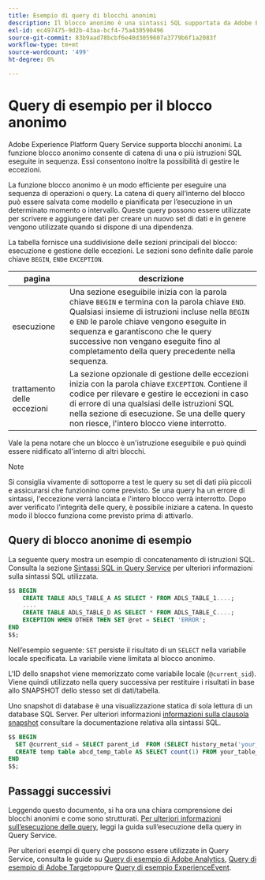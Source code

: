 ```yaml
---
title: Esempio di query di blocchi anonimi
description: Il blocco anonimo è una sintassi SQL supportata da Adobe Experience Platform Query Service, che consente di eseguire in modo efficiente una sequenza di query
exl-id: ec497475-9d2b-43aa-bcf4-75a430590496
source-git-commit: 83b9aad78bcbf6e40d3059607a3779b6f1a2083f
workflow-type: tm+mt
source-wordcount: '499'
ht-degree: 0%

---
```


# Query di esempio per il blocco anonimo

Adobe Experience Platform Query Service supporta blocchi anonimi. La funzione blocco anonimo consente di catena di una o più istruzioni SQL eseguite in sequenza. Essi consentono inoltre la possibilità di gestire le eccezioni.

La funzione blocco anonimo è un modo efficiente per eseguire una sequenza di operazioni o query. La catena di query all’interno del blocco può essere salvata come modello e pianificata per l’esecuzione in un determinato momento o intervallo. Queste query possono essere utilizzate per scrivere e aggiungere dati per creare un nuovo set di dati e in genere vengono utilizzate quando si dispone di una dipendenza.

La tabella fornisce una suddivisione delle sezioni principali del blocco: esecuzione e gestione delle eccezioni. Le sezioni sono definite dalle parole chiave `BEGIN`, `END`e `EXCEPTION`.

| pagina | descrizione |
|---|---|
| esecuzione | Una sezione eseguibile inizia con la parola chiave `BEGIN` e termina con la parola chiave `END`. Qualsiasi insieme di istruzioni incluse nella `BEGIN` e `END` le parole chiave vengono eseguite in sequenza e garantiscono che le query successive non vengano eseguite fino al completamento della query precedente nella sequenza. |
| trattamento delle eccezioni | La sezione opzionale di gestione delle eccezioni inizia con la parola chiave `EXCEPTION`. Contiene il codice per rilevare e gestire le eccezioni in caso di errore di una qualsiasi delle istruzioni SQL nella sezione di esecuzione. Se una delle query non riesce, l&#39;intero blocco viene interrotto. |

Vale la pena notare che un blocco è un&#39;istruzione eseguibile e può quindi essere nidificato all&#39;interno di altri blocchi.

>[!NOTE]
>
> Si consiglia vivamente di sottoporre a test le query su set di dati più piccoli e assicurarsi che funzionino come previsto. Se una query ha un errore di sintassi, l&#39;eccezione verrà lanciata e l&#39;intero blocco verrà interrotto. Dopo aver verificato l’integrità delle query, è possibile iniziare a catena. In questo modo il blocco funziona come previsto prima di attivarlo.

## Query di blocco anonime di esempio

La seguente query mostra un esempio di concatenamento di istruzioni SQL. Consulta la sezione [Sintassi SQL in Query Service](../sql/syntax.md) per ulteriori informazioni sulla sintassi SQL utilizzata.

```SQL
$$ BEGIN
    CREATE TABLE ADLS_TABLE_A AS SELECT * FROM ADLS_TABLE_1....;
    ....
    CREATE TABLE ADLS_TABLE_D AS SELECT * FROM ADLS_TABLE_C....; 
    EXCEPTION WHEN OTHER THEN SET @ret = SELECT 'ERROR';
END
$$;
```

Nell’esempio seguente: `SET` persiste il risultato di un `SELECT` nella variabile locale specificata. La variabile viene limitata al blocco anonimo.

L&#39;ID dello snapshot viene memorizzato come variabile locale (`@current_sid`). Viene quindi utilizzato nella query successiva per restituire i risultati in base allo SNAPSHOT dello stesso set di dati/tabella.

Uno snapshot di database è una visualizzazione statica di sola lettura di un database SQL Server. Per ulteriori informazioni [informazioni sulla clausola snapshot](../sql/syntax.md#SNAPSHOT-clause) consultare la documentazione relativa alla sintassi SQL.

```SQL
$$ BEGIN                                             
  SET @current_sid = SELECT parent_id  FROM (SELECT history_meta('your_table_name')) WHERE  is_current = true;
  CREATE temp table abcd_temp_table AS SELECT count(1) FROM your_table_name  SNAPSHOT SINCE @current_sid;                                                                                           
END
$$;
```

## Passaggi successivi

Leggendo questo documento, si ha ora una chiara comprensione dei blocchi anonimi e come sono strutturati. [Per ulteriori informazioni sull’esecuzione delle query](./writing-queries.md), leggi la guida sull’esecuzione della query in Query Service.

Per ulteriori esempi di query che possono essere utilizzate in Query Service, consulta le guide su [Query di esempio di Adobe Analytics](./adobe-analytics.md), [Query di esempio di Adobe Target](./adobe-target.md)oppure [Query di esempio ExperienceEvent](./experience-event-queries.md).

